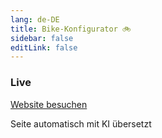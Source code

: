 ```yaml
---
lang: de-DE
title: Bike-Konfigurator 🚲
sidebar: false
editLink: false
---
```


### Live

<sample src="https://bike.needle.tools" />

[Website besuchen](https://bike.needle.tools)

Seite automatisch mit KI übersetzt